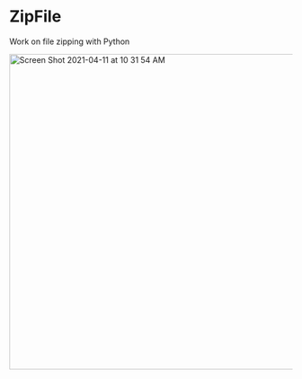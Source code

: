 # ZipFile
Work on file zipping with Python

<img width="562" alt="Screen Shot 2021-04-11 at 10 31 54 AM" src="https://user-images.githubusercontent.com/31994778/114295952-35f3ef80-9ab1-11eb-8de3-6dfde90b668e.png">
